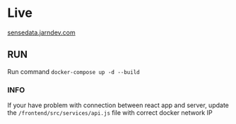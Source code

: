 # Live
[sensedata.jarndev.com](sensedata.jarndev.com)


## RUN 

Run command ` docker-compose up -d --build `

### INFO

If your have problem with connection between react app and server, update the `/frontend/src/services/api.js` file with correct docker network IP


